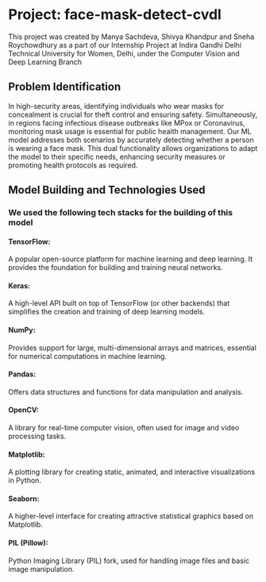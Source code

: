 # Project: face-mask-detect-cvdl
This project was created by Manya Sachdeva, Shivya Khandpur and Sneha Roychowdhury as a part of our Internship Project at Indira Gandhi Delhi Technical University for Women, Delhi, under the Computer Vision and Deep Learning Branch

## Problem Identification
In high-security areas, identifying individuals who wear masks for concealment is crucial for theft control and ensuring safety. Simultaneously, in regions facing infectious disease outbreaks like MPox or Coronavirus, monitoring mask usage is essential for public health management. Our ML model addresses both scenarios by accurately detecting whether a person is wearing a face mask. This dual functionality allows organizations to adapt the model to their specific needs, enhancing security measures or promoting health protocols as required.

## Model Building and Technologies Used
### We used the following tech stacks for the building of this model
#### TensorFlow: 
A popular open-source platform for machine learning and deep learning. It provides the foundation for building and training neural networks.
#### Keras: 
A high-level API built on top of TensorFlow (or other backends) that simplifies the creation and training of deep learning models.
#### NumPy: 
Provides support for large, multi-dimensional arrays and matrices, essential for numerical computations in machine learning.
#### Pandas: 
Offers data structures and functions for data manipulation and analysis.
#### OpenCV: 
A library for real-time computer vision, often used for image and video processing tasks.
#### Matplotlib: 
A plotting library for creating static, animated, and interactive visualizations in Python.
#### Seaborn: 
A higher-level interface for creating attractive statistical graphics based on Matplotlib.
#### PIL (Pillow): 
Python Imaging Library (PIL) fork, used for handling image files and basic image manipulation.

